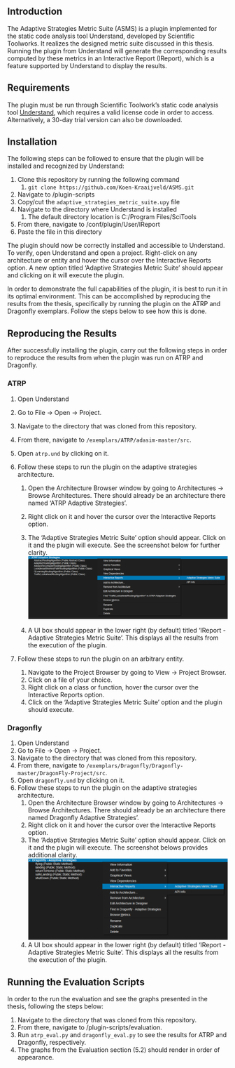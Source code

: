 Introduction
------------
The Adaptive Strategies Metric Suite (ASMS) is a plugin 
implemented for the static code analysis tool Understand, 
developed by Scientific Toolworks. It realizes the designed 
metric suite discussed in this thesis. Running the plugin 
from Understand will generate the corresponding results 
computed by these metrics in an Interactive Report (IReport), 
which is a feature supported by Understand to display the 
results. 

Requirements
------------
The plugin must be run through Scientific Toolwork’s static 
code analysis tool [Understand](https://licensing.scitools.com/download), which requires a valid license 
code in order to access. Alternatively, a 30-day trial 
version can also be downloaded.

Installation
------------
The following steps can be followed to ensure that the 
plugin will be installed and recognized by Understand:

1. Clone this repository by running the following command
   1. ```git clone https://github.com/Koen-Kraaijveld/ASMS.git```
2. Navigate to /plugin-scripts
3. Copy/cut the ```adaptive_strategies_metric_suite.upy``` file
4. Navigate to the directory where Understand is installed
   1. The default directory location is C:/Program Files/SciTools
5. From there, navigate to /conf/plugin/User/IReport
6. Paste the file in this directory

The plugin should now be correctly installed and accessible 
to Understand. To verify, open Understand and open a project. 
Right-click on any architecture or entity and hover the 
cursor over the Interactive Reports option. A new option 
titled ‘Adaptive Strategies Metric Suite’ should appear and 
clicking on it will execute the plugin.

In order to demonstrate the full capabilities of the plugin, 
it is best to run it in its optimal environment. This can be 
accomplished by reproducing the results from the thesis, 
specifically by running the plugin on the ATRP and Dragonfly 
exemplars. Follow the steps below to see how this is done.

Reproducing the Results
------------
After successfully installing the plugin, carry out the 
following steps in order to reproduce the results from 
when the plugin was run on ATRP and Dragonfly.

### ATRP ###
1. Open Understand
2. Go to File → Open → Project.
3. Navigate to the directory that was cloned from this repository.
4. From there, navigate to ```/exemplars/ATRP/adasim-master/src```.
5. Open ```atrp.und``` by clicking on it.
6. Follow these steps to run the plugin on the adaptive strategies architecture.
   1. Open the Architecture Browser window by going to Architectures → Browse Architectures. There should already be an architecture there named ‘ATRP Adaptive Strategies’.
   2. Right click on it and hover the cursor over the Interactive Reports option.
   3. The ‘Adaptive Strategies Metric Suite’ option should appear. Click on it and the plugin will execute. See the screenshot below for further clarity.
    ![atrp_arch_execute_instructions](/readme-img/atrp_archictecture_execute.png)
   
   4. A UI box should appear in the lower right (by default) titled ‘IReport - Adaptive Strategies Metric Suite’. This displays all the results from the execution of the plugin.

    
7. Follow these steps to run the plugin on an arbitrary entity.
   1. Navigate to the Project Browser by going to View → Project Browser.
   2. Click on a file of your choice.
   3. Right click on a class or function, hover the cursor over the Interactive Reports option.
   4. Click on the ‘Adaptive Strategies Metric Suite’ option and the plugin should execute.


### Dragonfly ###
1. Open Understand
2. Go to File → Open → Project.
3. Navigate to the directory that was cloned from this repository.
4. From there, navigate to ```/exemplars/Dragonfly/Dragonfly-master/DragonFly-Project/src```.
5. Open ```dragonfly.und``` by clicking on it.
6. Follow these steps to run the plugin on the adaptive strategies architecture.
   1. Open the Architecture Browser window by going to Architectures → Browse Architectures. There should already be an architecture there named Dragonfly Adaptive Strategies’.
   2. Right click on it and hover the cursor over the Interactive Reports option.
   3. The ‘Adaptive Strategies Metric Suite’ option should appear. Click on it and the plugin will execute. The screenshot belows provides additional clarity.
       ![dragonfly_arch_execute_instructions](/readme-img/dragonfly_archictecture_execute.png)
   4. A UI box should appear in the lower right (by default) titled ‘IReport - Adaptive Strategies Metric Suite’. This displays all the results from the execution of the plugin.

Running the Evaluation Scripts
------------
In order to the run the evaluation and see the graphs 
presented in the thesis, following the steps below:
1. Navigate to the directory that was cloned from this repository.
2. From there, navigate to /plugin-scripts/evaluation.
3. Run ```atrp_eval.py``` and ```dragonfly_eval.py``` to see the results for ATRP and Dragonfly, respectively.
4. The graphs from the Evaluation section (5.2) should render in order of appearance.